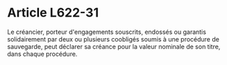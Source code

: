 # Article L622-31

Le créancier, porteur d'engagements souscrits, endossés ou garantis solidairement par deux ou plusieurs coobligés soumis à une procédure de sauvegarde, peut déclarer sa créance pour la valeur nominale de son titre, dans chaque procédure.